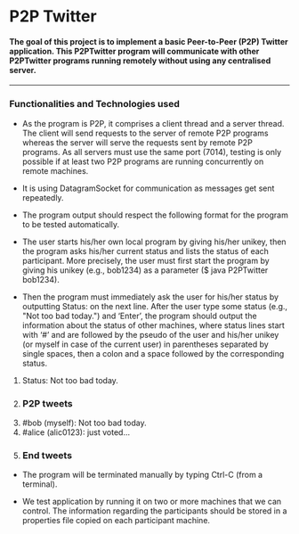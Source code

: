 # P2P Twitter
#### The goal of this project is to implement a basic Peer-to-Peer (P2P) Twitter application. This P2PTwitter program will communicate with other P2PTwitter programs running remotely without using any centralised server.

-----------------------------------------

### Functionalities and Technologies used
- As the program is P2P, it comprises a client thread and a server thread. The client will send requests to the server of remote P2P programs whereas the server will serve the requests sent by remote P2P programs. As all servers must use the same port (7014), testing is only possible if at least two P2P programs are running concurrently on remote machines.

- It is using DatagramSocket for communication as messages get sent repeatedly.

- The program output should respect the following format for the program to be tested automatically.
- The user starts his/her own local program by giving his/her unikey, then the program asks his/her current status and lists the status of each participant. More precisely, the user must first start the program by giving his unikey (e.g., bob1234) as a parameter ($ java P2PTwitter bob1234).

 - Then the program must immediately ask the user for his/her status by outputting Status: on the next line. After the user type some status (e.g., "Not too bad today.") and ‘Enter’, the program should output the information about the status of other machines, where status lines start with ‘#’ and are followed by the pseudo of the user and his/her unikey (or myself in case of the current user) in parentheses separated by single spaces, then a colon and a space followed by the corresponding status.

 1. Status: Not too bad today.
 2. ### P2P tweets ###
 3. #bob (myself): Not too bad today.
 4. #alice (alic0123): just voted...
 5. ### End tweets ###

 -  The program will be terminated manually by typing Ctrl-C (from a terminal).

 - We test application by running it on two or more machines that we can control. The information regarding the participants should be stored in a properties file copied on each participant machine.








